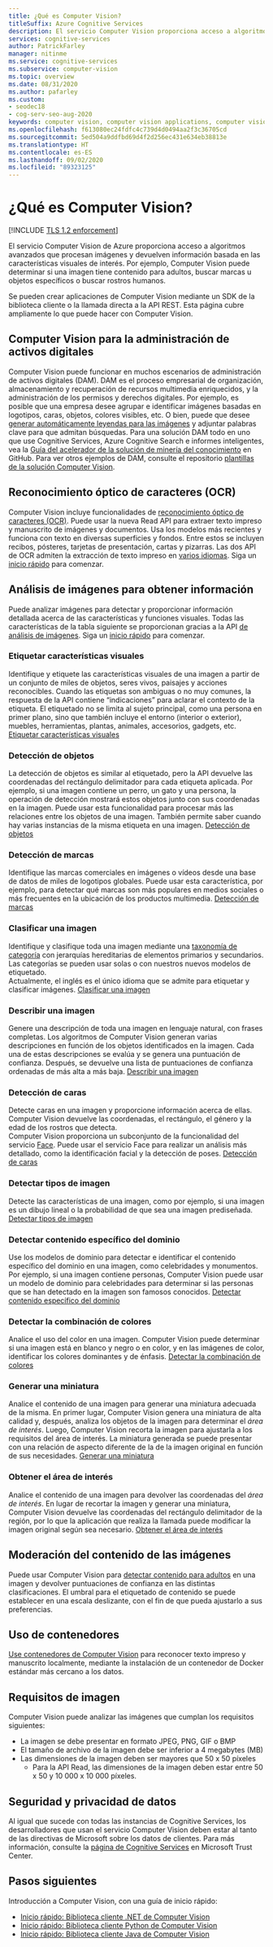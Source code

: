 ```yaml
---
title: ¿Qué es Computer Vision?
titleSuffix: Azure Cognitive Services
description: El servicio Computer Vision proporciona acceso a algoritmos avanzados para procesar imágenes y devolver información.
services: cognitive-services
author: PatrickFarley
manager: nitinme
ms.service: cognitive-services
ms.subservice: computer-vision
ms.topic: overview
ms.date: 08/31/2020
ms.author: pafarley
ms.custom:
- seodec18
- cog-serv-seo-aug-2020
keywords: computer vision, computer vision applications, computer vision service
ms.openlocfilehash: f613080ec24fdfc4c739d4d0494aa2f3c36705cd
ms.sourcegitcommit: 5ed504a9ddfbd69d4f2d256ec431e634eb38813e
ms.translationtype: HT
ms.contentlocale: es-ES
ms.lasthandoff: 09/02/2020
ms.locfileid: "89323125"
---
```

# <a name="what-is-computer-vision"></a>¿Qué es Computer Vision?

[!INCLUDE [TLS 1.2 enforcement](../../../includes/cognitive-services-tls-announcement.md)]

El servicio Computer Vision de Azure proporciona acceso a algoritmos avanzados que procesan imágenes y devuelven información basada en las características visuales de interés. Por ejemplo, Computer Vision puede determinar si una imagen tiene contenido para adultos, buscar marcas u objetos específicos o buscar rostros humanos.

Se pueden crear aplicaciones de Computer Vision mediante un SDK de la biblioteca cliente o la llamada directa a la API REST. Esta página cubre ampliamente lo que puede hacer con Computer Vision.

## <a name="computer-vision-for-digital-asset-management"></a>Computer Vision para la administración de activos digitales

Computer Vision puede funcionar en muchos escenarios de administración de activos digitales (DAM). DAM es el proceso empresarial de organización, almacenamiento y recuperación de recursos multimedia enriquecidos, y la administración de los permisos y derechos digitales. Por ejemplo, es posible que una empresa desee agrupar e identificar imágenes basadas en logotipos, caras, objetos, colores visibles, etc. O bien, puede que desee [generar automáticamente leyendas para las imágenes](./Tutorials/storage-lab-tutorial.md) y adjuntar palabras clave para que admitan búsquedas. Para una solución DAM todo en uno que use Cognitive Services, Azure Cognitive Search e informes inteligentes, vea la [Guía del acelerador de la solución de minería del conocimiento](https://github.com/Azure-Samples/azure-search-knowledge-mining) en GitHub. Para ver otros ejemplos de DAM, consulte el repositorio [plantillas de la solución Computer Vision](https://github.com/Azure-Samples/Cognitive-Services-Vision-Solution-Templates).

## <a name="optical-character-recognition-ocr"></a>Reconocimiento óptico de caracteres (OCR)

Computer Vision incluye funcionalidades de [reconocimiento óptico de caracteres (OCR)](concept-recognizing-text.md). Puede usar la nueva Read API para extraer texto impreso y manuscrito de imágenes y documentos. Usa los modelos más recientes y funciona con texto en diversas superficies y fondos. Entre estos se incluyen recibos, pósteres, tarjetas de presentación, cartas y pizarras. Las dos API de OCR admiten la extracción de texto impreso en [varios idiomas](./language-support.md). Siga un [inicio rápido](#next-steps) para comenzar.

## <a name="analyze-images-for-insight"></a>Análisis de imágenes para obtener información

Puede analizar imágenes para detectar y proporcionar información detallada acerca de las características y funciones visuales. Todas las características de la tabla siguiente se proporcionan gracias a la API [de análisis de imágenes](https://westcentralus.dev.cognitive.microsoft.com/docs/services/5adf991815e1060e6355ad44/operations/56f91f2e778daf14a499e1fa). Siga un [inicio rápido](#next-steps) para comenzar.


### <a name="tag-visual-features"></a>Etiquetar características visuales

Identifique y etiquete las características visuales de una imagen a partir de un conjunto de miles de objetos, seres vivos, paisajes y acciones reconocibles. Cuando las etiquetas son ambiguas o no muy comunes, la respuesta de la API contiene “indicaciones” para aclarar el contexto de la etiqueta. El etiquetado no se limita al sujeto principal, como una persona en primer plano, sino que también incluye el entorno (interior o exterior), muebles, herramientas, plantas, animales, accesorios, gadgets, etc. [Etiquetar características visuales](concept-tagging-images.md)

### <a name="detect-objects"></a>Detección de objetos

La detección de objetos es similar al etiquetado, pero la API devuelve las coordenadas del rectángulo delimitador para cada etiqueta aplicada. Por ejemplo, si una imagen contiene un perro, un gato y una persona, la operación de detección mostrará estos objetos junto con sus coordenadas en la imagen. Puede usar esta funcionalidad para procesar más las relaciones entre los objetos de una imagen. También permite saber cuando hay varias instancias de la misma etiqueta en una imagen. [Detección de objetos](concept-object-detection.md)

### <a name="detect-brands"></a>Detección de marcas

Identifique las marcas comerciales en imágenes o vídeos desde una base de datos de miles de logotipos globales. Puede usar esta característica, por ejemplo, para detectar qué marcas son más populares en medios sociales o más frecuentes en la ubicación de los productos multimedia. [Detección de marcas](concept-brand-detection.md)

### <a name="categorize-an-image"></a>Clasificar una imagen

Identifique y clasifique toda una imagen mediante una [taxonomía de categoría](Category-Taxonomy.md) con jerarquías hereditarias de elementos primarios y secundarios. Las categorías se pueden usar solas o con nuestros nuevos modelos de etiquetado.<br/>Actualmente, el inglés es el único idioma que se admite para etiquetar y clasificar imágenes. [Clasificar una imagen](concept-categorizing-images.md)

### <a name="describe-an-image"></a>Describir una imagen

Genere una descripción de toda una imagen en lenguaje natural, con frases completas. Los algoritmos de Computer Vision generan varias descripciones en función de los objetos identificados en la imagen. Cada una de estas descripciones se evalúa y se genera una puntuación de confianza. Después, se devuelve una lista de puntuaciones de confianza ordenadas de más alta a más baja. [Describir una imagen](concept-describing-images.md)

### <a name="detect-faces"></a>Detección de caras

Detecte caras en una imagen y proporcione información acerca de ellas. Computer Vision devuelve las coordenadas, el rectángulo, el género y la edad de los rostros que detecta.<br/>Computer Vision proporciona un subconjunto de la funcionalidad del servicio [Face](/azure/cognitive-services/face/). Puede usar el servicio Face para realizar un análisis más detallado, como la identificación facial y la detección de poses. [Detección de caras](concept-detecting-faces.md)

### <a name="detect-image-types"></a>Detectar tipos de imagen

Detecte las características de una imagen, como por ejemplo, si una imagen es un dibujo lineal o la probabilidad de que sea una imagen prediseñada. [Detectar tipos de imagen](concept-detecting-image-types.md)

### <a name="detect-domain-specific-content"></a>Detectar contenido específico del dominio

Use los modelos de dominio para detectar e identificar el contenido específico del dominio en una imagen, como celebridades y monumentos. Por ejemplo, si una imagen contiene personas, Computer Vision puede usar un modelo de dominio para celebridades para determinar si las personas que se han detectado en la imagen son famosos conocidos. [Detectar contenido específico del dominio](concept-detecting-domain-content.md)

### <a name="detect-the-color-scheme"></a>Detectar la combinación de colores

Analice el uso del color en una imagen. Computer Vision puede determinar si una imagen está en blanco y negro o en color, y en las imágenes de color, identificar los colores dominantes y de énfasis. [Detectar la combinación de colores](concept-detecting-color-schemes.md)

### <a name="generate-a-thumbnail"></a>Generar una miniatura

Analice el contenido de una imagen para generar una miniatura adecuada de la misma. En primer lugar, Computer Vision genera una miniatura de alta calidad y, después, analiza los objetos de la imagen para determinar el *área de interés*. Luego, Computer Vision recorta la imagen para ajustarla a los requisitos del área de interés. La miniatura generada se puede presentar con una relación de aspecto diferente de la de la imagen original en función de sus necesidades. [Generar una miniatura](concept-generating-thumbnails.md)

### <a name="get-the-area-of-interest"></a>Obtener el área de interés

Analice el contenido de una imagen para devolver las coordenadas del *área de interés*. En lugar de recortar la imagen y generar una miniatura, Computer Vision devuelve las coordenadas del rectángulo delimitador de la región, por lo que la aplicación que realiza la llamada puede modificar la imagen original según sea necesario. [Obtener el área de interés](concept-generating-thumbnails.md#area-of-interest)

## <a name="moderate-content-in-images"></a>Moderación del contenido de las imágenes

Puede usar Computer Vision para [detectar contenido para adultos](concept-detecting-adult-content.md) en una imagen y devolver puntuaciones de confianza en las distintas clasificaciones. El umbral para el etiquetado de contenido se puede establecer en una escala deslizante, con el fin de que pueda ajustarlo a sus preferencias.

## <a name="use-containers"></a>Uso de contenedores

[Use contenedores de Computer Vision](computer-vision-how-to-install-containers.md) para reconocer texto impreso y manuscrito localmente, mediante la instalación de un contenedor de Docker estándar más cercano a los datos.

## <a name="image-requirements"></a>Requisitos de imagen

Computer Vision puede analizar las imágenes que cumplan los requisitos siguientes:

- La imagen se debe presentar en formato JPEG, PNG, GIF o BMP
- El tamaño de archivo de la imagen debe ser inferior a 4 megabytes (MB)
- Las dimensiones de la imagen deben ser mayores que 50 x 50 píxeles
  - Para la API Read, las dimensiones de la imagen deben estar entre 50 x 50 y 10 000 x 10 000 píxeles.

## <a name="data-privacy-and-security"></a>Seguridad y privacidad de datos

Al igual que sucede con todas las instancias de Cognitive Services, los desarrolladores que usan el servicio Computer Vision deben estar al tanto de las directivas de Microsoft sobre los datos de clientes. Para más información, consulte la [página de Cognitive Services](https://www.microsoft.com/trustcenter/cloudservices/cognitiveservices) en Microsoft Trust Center.

## <a name="next-steps"></a>Pasos siguientes

Introducción a Computer Vision, con una guía de inicio rápido:

- [Inicio rápido: Biblioteca cliente .NET de Computer Vision](./quickstarts-sdk/client-library.md?pivots=programming-language-csharp)
- [Inicio rápido: Biblioteca cliente Python de Computer Vision](./quickstarts-sdk/client-library.md?pivots=programming-language-python)
- [Inicio rápido: Biblioteca cliente Java de Computer Vision](./quickstarts-sdk/client-library.md?pivots=programming-language-java)
